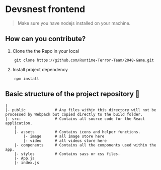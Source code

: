 # Devsnest frontend

> Make sure you have nodejs installed on your machine.

## How can you contribute?
1. Clone the the Repo in your local
```shell
    git clone https://github.com/Runtime-Terror-Team/2048-Game.git
```
2. Install project dependency
```shell
    npm install
```

## Basic structure of the project repository 📂

```terminal
|
|- public             # Any files within this directory will not be processed by Webpack but copied directly to the build folder.
|- src:               # Contains all source code for the React application.
    |
    |- assets         # Contains icons and helper functions.
        |- image      # all image store here
        |- video      # all videos store here  
    |- components     # Contains all the components used within the app.
    |- styles         # Contains sass or css files.
    |- App.js
    |- index.js
```


